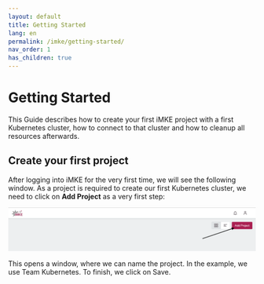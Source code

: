 ```yaml
---
layout: default
title: Getting Started
lang: en
permalink: /imke/getting-started/
nav_order: 1
has_children: true
---
```


# Getting Started

This Guide describes how to create your first iMKE project with a first Kubernetes cluster, how to connect to that cluster and how to cleanup all resources afterwards.

## Create your first project

After logging into iMKE for the very first time, we will see the following window. As a project is required to create our first Kubernetes cluster, we need to click on **Add Project** as a very first step:

![Screenshot for adding project](addproject.en.png)

This opens a window, where we can name the project. In the example, we use Team Kubernetes. To finish, we click on Save.
